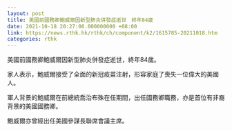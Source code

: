 ```yaml
---
layout: post
title: 美國前國務卿鮑威爾因新型肺炎併發症逝世　終年84歲
date: 2021-10-18 20:27:06.000000000 +08:00
link: https://news.rthk.hk/rthk/ch/component/k2/1615785-20211018.htm
categories: rthk
---
```


美國前國務卿鮑威爾因新型肺炎併發症逝世，終年84歲。

家人表示，鮑威爾接受了全面的新冠疫苗注射，形容家庭了喪失一位偉大的美國人。

軍人背景的鮑威爾在前總統喬治布殊在任期間，出任國務卿職務，亦是首位有非裔背景的美國國務卿。

鮑威爾亦曾經出任美國參謀長聯席會議主席。
